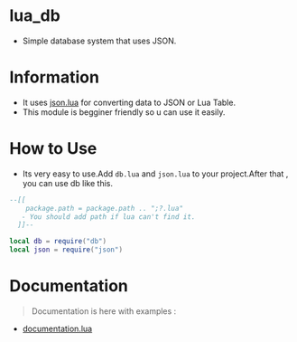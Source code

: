 # lua_db
- Simple database system that uses JSON.

# Information
- It uses [json.lua](https://github.com/zeykatecool/lua_db/blob/main/json.lua) for converting data to JSON or Lua Table.
- This module is begginer friendly so u can use it easily.

# How to Use
- Its very easy to use.Add `db.lua` and `json.lua` to your project.After that , you can use db like this.
```lua
--[[
    package.path = package.path .. ";?.lua"
   - You should add path if lua can't find it.
  ]]--

local db = require("db")
local json = require("json")
```

# Documentation
> Documentation is here with examples :
- [documentation.lua](https://github.com/zeykatecool/lua_db/blob/main/info/documentation.lua)

